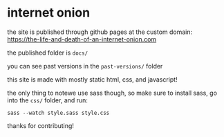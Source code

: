 # internet onion

the site is published through github pages at the custom domain:<br>
https://the-life-and-death-of-an-internet-onion.com

the published folder is `docs/`

you can see past versions in the `past-versions/` folder

this site is made with mostly static html, css, and javascript!

the only thing to notewe use sass though, so make sure to install sass, go into the `css/` folder, and run:

```
sass --watch style.sass style.css
```

thanks for contributing!
